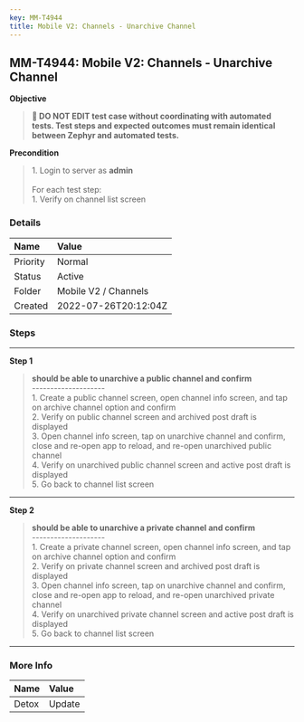 ```yaml
---
key: MM-T4944
title: Mobile V2: Channels - Unarchive Channel
---
```


## MM-T4944: Mobile V2: Channels - Unarchive Channel

**Objective**

> <article><strong>🛑 DO NOT EDIT test case without coordinating with automated tests. Test steps and expected outcomes must remain identical between Zephyr and automated tests.</strong></article>

**Precondition**

> <article>1. Login to server as <strong>admin</strong><br /><br />For each test step:<br />1. Verify on channel list screen</article>

### Details

| Name     | Value                |
| :------- | :------------------- |
| Priority | Normal               |
| Status   | Active               |
| Folder   | Mobile V2 / Channels |
| Created  | 2022-07-26T20:12:04Z |

### Steps

<hr/>

**Step 1**

> <article><strong>should be able to unarchive a public channel and confirm</strong><br />--------------------<br />1. Create a public channel screen, open channel info screen, and tap on archive channel option and confirm<br />2. Verify on public channel screen and archived post draft is displayed<br />3. Open channel info screen, tap on unarchive channel and confirm, close and re-open app to reload, and re-open unarchived public channel<br />4. Verify on unarchived public channel screen and active post draft is displayed<br />5. Go back to channel list screen</article>

<hr/>

**Step 2**

> <article><strong>should be able to unarchive a private channel and confirm</strong><br />--------------------<br />1. Create a private channel screen, open channel info screen, and tap on archive channel option and confirm<br />2. Verify on private channel screen and archived post draft is displayed<br />3. Open channel info screen, tap on unarchive channel and confirm, close and re-open app to reload, and re-open unarchived private channel<br />4. Verify on unarchived private channel screen and active post draft is displayed<br />5. Go back to channel list screen</article>

<hr/>

### More Info

| Name  | Value  |
| :---- | :----- |
| Detox | Update |
